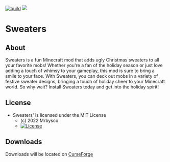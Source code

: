 [![build](https://github.com/Mrbysco/Sweaters/actions/workflows/build.yml/badge.svg)](https://github.com/Mrbysco/Sweaters/actions/workflows/build.yml) 
[![](http://cf.way2muchnoise.eu/versions/737472.svg)](https://www.curseforge.com/minecraft/mc-mods/sweaters)

# Sweaters #

## About ##
Sweaters is a fun Minecraft mod that adds ugly Christmas sweaters to all your favorite mobs! 
Whether you're a fan of the holiday season or just love adding a touch of whimsy to your gameplay, 
this mod is sure to bring a smile to your face. With Sweaters, you can deck out mobs in a variety of festive sweater designs, 
bringing a touch of holiday cheer to your Minecraft world. So why wait? Install Sweaters today and get into the holiday spirit!

## License ##
* Sweaters' is licensed under the MIT License
  - (c) 2022 Mrbysco
  - [![License](https://img.shields.io/badge/License-MIT-red.svg?style=flat)](http://opensource.org/licenses/MIT)

## Downloads ##
Downloads will be located on [CurseForge](https://www.curseforge.com/minecraft/mc-mods/sweaters)